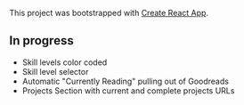 This project was bootstrapped with [Create React App](https://github.com/facebookincubator/create-react-app).

## In progress

- Skill levels color coded
- Skill level selector
- Automatic "Currently Reading" pulling out of Goodreads
- Projects Section with current and complete projects URLs